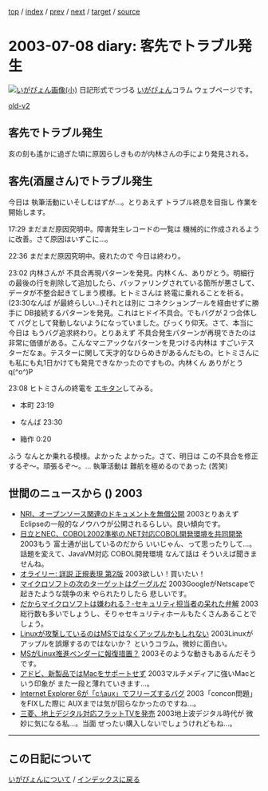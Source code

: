 [top](https://igapyon.github.io/diary/) 
 / [index](https://igapyon.github.io/diary/2003/index.html) 
 / [prev](https://igapyon.github.io/diary/2003/ig030709.html) 
 / [next](https://igapyon.github.io/diary/2003/ig030707.html) 
 / [target](https://igapyon.github.io/diary/2003/ig030708.html) 
 / [source](https://github.com/igapyon/diary/blob/gh-pages/2003/ig030708.html.src.md) 

2003-07-08 diary: 客先でトラブル発生
=====================================================================================================
[![いがぴょん画像(小)](https://igapyon.github.io/diary/images/iga200306s.jpg "いがぴょん")](https://igapyon.github.io/diary/memo/memoigapyon.html) 日記形式でつづる [いがぴょん](https://igapyon.github.io/diary/memo/memoigapyon.html)コラム ウェブページです。

[old-v2](ig030708-orig.html)

## 客先でトラブル発生

亥の刻も遙かに過ぎた頃に原因らしきものが内林さんの手により発見される。


## 客先(酒屋さん)でトラブル発生

今日は 執筆活動にいそしむはずが…。とりあえず トラブル終息を目指し 作業を開始します。

17:29 まだまだ原因究明中。障害発生レコードの一覧は 機械的に作成されるように改善。さて原因はいずこに…。

22:36 まだまだ原因究明中。疲れたので 今日は終わり。

23:02 内林さんが 不具合再現パターンを発見。内林くん、ありがとう。明細行の最後の行を削除して追加したら、バッファリングされている箇所が悪さして、データが不整合起きてしまう模様。ヒトミさんは 終電に乗れることを祈る。(23:30なんば が最終らしい…)それとは別に コネクションプールを経由せずに勝手に DB接続するパターンを発見。これはヒドイ不具合。でもバグが２つ合体して バグとして発動しないようになっていました。びっくり仰天。さて、本当に 今日は もうバグ追求終わり。とりあえず 不具合発生パターンが再現できたのは非常に価値がある。こんなマニアックなパターンを見つける内林は すごいテスターだなぁ。テスターに関して天才的なひらめきがあるんだもの。ヒトミさんにも私にも丸1日かけても発見できなかったのですもの。内林くん ありがとう q(^o^)P

23:08 ヒトミさんの終電を [エキタン](http://ekitan.com/)してみる。

* 本町 23:19
  
* なんば 23:30
  
* 箱作 0:20

ふう なんとか乗れる模様。よかった よかった。さて、明日は この不具合を修正するぞ～。頑張るぞ～。… 執筆活動は 難航を極めるのであった
(苦笑)

## 世間のニュースから () 2003

* [NRI、オープンソース関連のドキュメントを無償公開](http://japan.cnet.com/news/ent/story/0,2000047623,20059787,00.htm)  2003とりあえず Eclipseの一般的なノウハウが公開されるらしい。良い傾向です。
* [日立とNEC、COBOL2002準拠の.NET対応COBOL開発環境を共同開発](http://japan.cnet.com/news/ent/story/0,2000047623,20059740,00.htm)  2003もう 富士通が出しているのだから いいじゃん、って思ったりして…。話題を変えて、JavaVM対応 COBOL開発環境 なんて話は そういえば聞きませんね。
* [オライリー: 詳説 正規表現 第2版](http://www.oreilly.co.jp/BOOK/regex2/)  2003欲しい！買いたい！
* [マイクロソフトの次のターゲットはグーグルだ](http://japan.cnet.com/news/special/story/0,2000047679,20059743,00.htm)  2003GoogleがNetscapeで起きたような競争の末 やられたりしたら 悲しいです。
* [だからマイクロソフトは嫌われる？-セキュリティ担当者の呆れた弁解](http://japan.cnet.com/svc/rss?id=1261.47623.59757)  2003総行数も多いでしょうし、そりゃセキュリティホールもたくさんあることでしょう。
* [Linuxが攻撃しているのはMSではなくアップルかもしれない](http://blog.cnetnetworks.jp/umeda/archives/000480.html)  2003Linuxがアップルを誤爆するのではないか？ というコラム。微妙に面白い。
* [MSがLinux推進ベンダーに報復措置？](http://www.zdnet.co.jp/news/0307/08/nebt_06.html)  2003そのような動きもあるんだそうです。
* [アドビ、新製品ではMacをサポートせず](http://japan.cnet.com/news/tech/story/0,2000047674,20059771,00.htm)  2003マルチメディアに強いMacという印象が また一段と薄れていきます…。
* [Internet Explorer 6が「c:\aux」でフリーズするバグ](http://www.zdnet.co.jp/news/0307/08/njbt_06.html)  2003「concon問題」をFIXした際に AUXまでは気が回らなかったのですね…。
* [三菱、地上デジタル対応フラットTVを発売](http://www.zdnet.co.jp/news/0307/08/njbt_09.html)  2003地上波デジタル時代が 微妙に気になる私…。当面 ぜったい購入しないでしょうけれどもね…。

----------------------------------------------------------------------------------------------------

## この日記について
[いがぴょんについて](https://igapyon.github.io/diary/memo/memoigapyon.html) / [インデックスに戻る](https://igapyon.github.io/diary/idxall.html)
